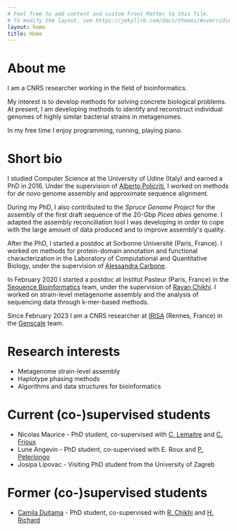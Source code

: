 ```yaml
---
# Feel free to add content and custom Front Matter to this file.
# To modify the layout, see https://jekyllrb.com/docs/themes/#overriding-theme-defaults
layout: home
title: Home
---
```


# About me

I am a CNRS researcher working in the field of bioinformatics.

My interest is to develop methods for solving concrete biological problems.
At present, I am developing methods to identify and reconstruct individual genomes of highly similar bacterial strains in metagenomes.

In my free time I enjoy programming, running, playing piano.


# Short bio

I studied Computer Science at the University of Udine (Italy) and earned a PhD in 2016.
Under the supervision of [Alberto Policriti](http://users.dimi.uniud.it/~alberto.policriti/), I worked on methods for *de novo* genome assembly and approximate sequence alignment.

During my PhD, I also contributed to the *Spruce Genome Project* for the assembly of the first draft sequence of the 20-Gbp *Picea abies* genome. 
I adapted the assembly reconciliation tool I was developing in order to cope with the large amount of data produced and to improve assembly's quality.

After the PhD, I started a postdoc at Sorbonne Université (Paris, France). I worked on methods for protein-domain annotation and functional characterization 
in the Laboratory of Computational and Quantitative Biology, under the supervision of [Alessandra Carbone](http://www.ihes.fr/~carbone/).

In February 2020 I started a postdoc at Institut Pasteur (Paris, France) in the [Sequence Bioinformatics](https://research.pasteur.fr/en/team/sequence-bioinformatics/) team, under the supervision of [Rayan Chikhi](http://rayan.chikhi.name). I worked on strain-level metagenome assembly and the analysis of sequencing data through k-mer-based methods.

Since February 2023 I am a CNRS researcher at [IRISA](https://www.irisa.fr) (Rennes, France) in the [Genscale](https://team.inria.fr/genscale/) team.

# Research interests

- Metagenome strain-level assembly
- Haplotype phasing methods
- Algorithms and data structures for bioinformatics

# Current (co-)supervised students

- Nicolas Maurice - PhD student, co-supervised with [C. Lemaitre](https://people.rennes.inria.fr/Claire.Lemaitre/) and [C. Frioux](https://cfrioux.github.io)
- Lune Angevin - PhD student, co-supervised with E. Roux and [P. Peterlongo](https://people.rennes.inria.fr/Pierre.Peterlongo/)
- Josipa Lipovac - Visiting PhD student from the University of Zagreb

# Former (co-)supervised students

- [Camila Duitama](https://camiladuitama.github.io/gradfolio/) - PhD student, co-supervised with [R. Chikhi](https://rayan.chikhi.name) and [H. Richard](http://www.lcqb.upmc.fr/hrichard)
